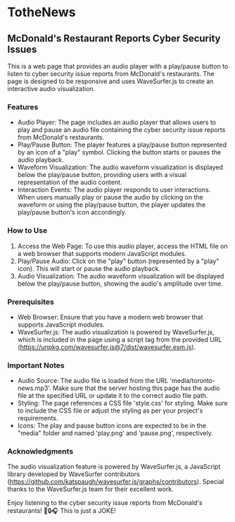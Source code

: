 # TotheNews
## McDonald's Restaurant Reports Cyber Security Issues

This is a web page that provides an audio player with a play/pause button to listen to cyber security issue reports from McDonald's restaurants. The page is designed to be responsive and uses WaveSurfer.js to create an interactive audio visualization.

### Features

- Audio Player: The page includes an audio player that allows users to play and pause an audio file containing the cyber security issue reports from McDonald's restaurants.
- Play/Pause Button: The player features a play/pause button represented by an icon of a "play" symbol. Clicking the button starts or pauses the audio playback.
- Waveform Visualization: The audio waveform visualization is displayed below the play/pause button, providing users with a visual representation of the audio content.
- Interaction Events: The audio player responds to user interactions. When users manually play or pause the audio by clicking on the waveform or using the play/pause button, the player updates the play/pause button's icon accordingly.

### How to Use

1. Access the Web Page: To use this audio player, access the HTML file on a web browser that supports modern JavaScript modules.
2. Play/Pause Audio: Click on the "play" button (represented by a "play" icon). This will start or pause the audio playback.
3. Audio Visualization: The audio waveform visualization will be displayed below the play/pause button, showing the audio's amplitude over time.

### Prerequisites

- Web Browser: Ensure that you have a modern web browser that supports JavaScript modules.
- WaveSurfer.js: The audio visualization is powered by WaveSurfer.js, which is included in the page using a script tag from the provided URL (https://unpkg.com/wavesurfer.js@7/dist/wavesurfer.esm.js).

### Important Notes

- Audio Source: The audio file is loaded from the URL 'media/toronto-news.mp3'. Make sure that the server hosting this page has the audio file at the specified URL or update it to the correct audio file path.
- Styling: The page references a CSS file 'style.css' for styling. Make sure to include the CSS file or adjust the styling as per your project's requirements.
- Icons: The play and pause button icons are expected to be in the "media" folder and named 'play.png' and 'pause.png', respectively.


### Acknowledgments

The audio visualization feature is powered by WaveSurfer.js, a JavaScript library developed by WaveSurfer contributors (https://github.com/katspaugh/wavesurfer.js/graphs/contributors). Special thanks to the WaveSurfer.js team for their excellent work.

Enjoy listening to the cyber security issue reports from McDonald's restaurants! 🍔🔒🎧
This is just a JOKE!
